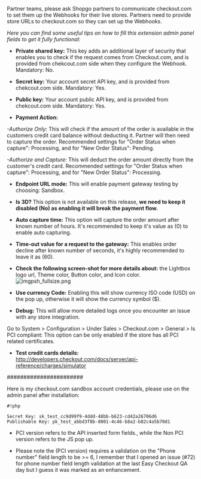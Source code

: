 Partner teams, please ask Shopgo partners to communicate checkout.com to set them up the Webhooks for their live stores. Partners need to provide store URLs to checkout.com so they can set up the Webhooks.

*Here you can find some useful tips on how to fill this extension admin panel fields to get it fully functional:*

* **Private shared key:**
This key adds an additional layer of security that enables you to check if the request comes from Checkout.com, and is provided from chekcout.com side when they configure the Webhook.
Mandatory: No.

* **Secret key:**
Your account secret API key, and is provided from chekcout.com side.
Mandatory: Yes.

* **Public key:**
Your account public API key, and is provided from chekcout.com side.
Mandatory: Yes.

* **Payment Action:**

*-Authorize Only:*
This will check if the amount of the order is available in the customers credit card balance without deducting it. Partner will then need to capture the order.
Recommended settings for "Order Status when capture": Processing, and for "New Order Status": Pending.

*-Authorize and Capture:*
This will deduct the order amount directly from the customer's credit card.
Recommended settings for "Order Status when capture": Processing, and for "New Order Status": Processing.

* **Endpoint URL mode:**
This will enable payment gateway testing by choosing: Sandbox.

* **Is 3D?**
This option is not available on this release, **we need to keep it disabled (No) as enabling it will break the payment flow.**

* **Auto capture time:**
This option will capture the order amount after known number of hours. It's recommended to keep it's value as (0) to enable auto capturing.

* **Time-out value for a request to the gateway:**
This enables order decline after known number of seconds, it's highly recommended to leave it as (60).

* **Check the following screen-shot for more details about:** the Lightbox logo url, Theme color, Button color, and Icon color.
![imgpsh_fullsize.png](https://bitbucket.org/repo/e46ngR/images/911502266-imgpsh_fullsize.png)

* **Use currency Code:**
Enabling this will show currency ISO code (USD) on the pop up, otherwise it will show the currency symbol ($).

* **Debug:**
This will allow more detailed logs once you encounter an issue with any store integration.

Go to System > Configuration > Under Sales > Checkout.com > General > Is PCI compliant:
This option can be only enabled if the store has all PCI related certificates.

* **Test credit cards details:**
http://developers.checkout.com/docs/server/api-reference/charges/simulator


#######################

Here is my checkout.com sandbox account credentials, please use on the admin panel after installation:

```
#!php

Secret Key: sk_test_cc9d99f9-4ddd-48bb-b623-cd42a26706d6
Publishable Key: pk_test_abbd3f8b-8001-4c46-b8a2-b82c4a5b70d1
```


* PCI version refers to the API inserted form fields., while the Non PCI version refers to the JS pop up.


* Please note the (PCI version) requires a validation on the "Phone number" field length to be >= 6, I remember that I opened an issue (#72) for phone number field length validation at the last Easy Checkout QA day but I guess it was marked as an enhancement.